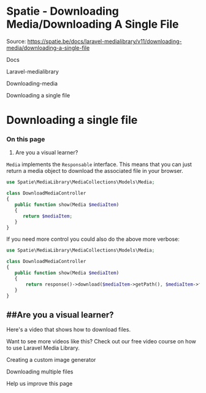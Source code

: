 # Spatie - Downloading Media/Downloading A Single File

Source: https://spatie.be/docs/laravel-medialibrary/v11/downloading-media/downloading-a-single-file

Docs

Laravel-medialibrary

Downloading-media

Downloading a single file

Downloading a single file
=========================

### On this page

1. Are you a visual learner?

`Media` implements the `Responsable` interface. This means that you can just return a media object to download the associated file in your browser.

```php
use Spatie\MediaLibrary\MediaCollections\Models\Media;

class DownloadMediaController
{
   public function show(Media $mediaItem)
   {
      return $mediaItem;
   }
}
```
If you need more control you could also do the above more verbose:

```php
use Spatie\MediaLibrary\MediaCollections\Models\Media;

class DownloadMediaController
{
   public function show(Media $mediaItem)
   {
       return response()->download($mediaItem->getPath(), $mediaItem->file_name);
   }
}
```
##Are you a visual learner?
---------------------------

Here's a video that shows how to download files.

Want to see more videos like this? Check out our free video course on how to use Laravel Media Library.

Creating a custom image generator

Downloading multiple files

Help us improve this page